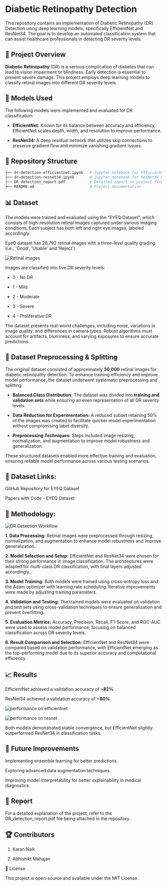 # Diabetic Retinopathy Detection

This repository contains an implementation of Diabetic Retinopathy (DR) Detection using deep learning models, specifically EfficientNet and ResNet34. The goal is to develop an automated classification system that can assist healthcare professionals in detecting DR severity levels.

## 📌 Project Overview

**Diabetic Retinopathy** (DR) is a serious complication of diabetes that can lead to vision impairment or blindness. Early detection is essential to prevent severe damage. This project employs deep learning models to classify retinal images into different DR severity levels.

## 🚀 Models Used

The following models were implemented and evaluated for DR classification:

- **EfficientNet:** Known for its balance between accuracy and efficiency, EfficientNet scales depth, width, and resolution to improve performance.

- **ResNet34:** A deep residual network that utilizes skip connections to preserve gradient flow and minimize vanishing gradient issues.

## 📂 Repository Structure

```bash
├── dr-detection-efficientnet.ipynb   # Jupyter notebook for EfficientNet model
├── dr-detection-resnet34.ipynb       # Jupyter notebook for ResNet34 model
├── DR_detection_report.pdf           # Detailed report on project findings
├── README.md                         # Project documentation
```

## 📊 Dataset

The models were trained and evaluated using the "EYEQ Dataset", which consists of high-resolution retinal images captured under various imaging conditions. Each subject has both left and right eye images, labeled accordingly.

EyeQ dataset has 28,792 retinal images with a three-level quality grading (i.e., 'Good', 'Usable' and 'Reject').

![Retinal images](images/retinal_images.png)

Images are classified into five DR severity levels:

- 0 - No DR

- 1 - Mild

- 2 - Moderate

- 3 - Severe

- 4 - Proliferative DR

The dataset presents real-world challenges, including noise, variations in image quality, and differences in camera types. Robust algorithms must account for artifacts, blurriness, and varying exposures to ensure accurate predictions.

## 🔧 Dataset Preprocessing & Splitting

The original dataset consisted of approximately **30,000** retinal images for diabetic retinopathy detection. To enhance training efficiency and improve model performance, the dataset underwent systematic preprocessing and splitting:

- **Balanced Class Distribution:** The dataset was divided into **training and validation sets** while ensuring an even representation of all DR severity levels.

- **Data Reduction for Experimentation:** A reduced subset retaining 50% of the images was created to facilitate quicker model experimentation without compromising label diversity.

- **Preprocessing Techniques:** Steps included image resizing, normalization, and augmentation to improve model robustness and generalization.

These structured datasets enabled more effective training and evaluation, ensuring reliable model performance across various testing scenarios.

## 📌 Dataset Links:

GitHub Repository for EYEQ Dataset

Papers with Code - EYEQ Dataset

## 🔧 Methodology:

![DR Detection Workflow](images/methods.png)

**1. Data Processing:** Retinal images were preprocessed through resizing, normalization, and augmentation to enhance model robustness and improve generalization.

**2. Model Selection and Setup:** EfficientNet and ResNet34 were chosen for their strong performance in image classification. The architectures were adapted for multi-class DR classification, with final layers adjusted accordingly.

**3. Model Training:** Both models were trained using cross-entropy loss and the Adam optimizer with learning rate scheduling. Iterative improvements were made by adjusting training parameters.

**4. Validation and Testing:** The trained models were evaluated on validation and test sets using cross-validation techniques to ensure generalization and prevent overfitting.

**5. Evaluation Metrics:** Accuracy, Precision, Recall, F1-Score, and ROC-AUC were used to assess model performance, focusing on balanced classification across DR severity levels.

**6. Result Comparison and Selection:** EfficientNet and ResNet34 were compared based on validation performance, with EfficientNet emerging as the top-performing model due to its superior accuracy and computational efficiency.

## 📈 Results

EfficientNet achieved a validation accuracy of **~82%**.

ResNet34 achieved a validation accuracy of **~80%**.

![performance on efficientnet](images/efficientnet.png)

![performance on resnet](images/esnet34.png)

Both models demonstrated stable convergence, but EfficientNet slightly outperformed ResNet34 in classification tasks.

## 📌 Future Improvements

Implementing ensemble learning for better predictions.

Exploring advanced data augmentation techniques.

Improving model interpretability for better explainability in medical diagnostics.

## 📝 Report

For a detailed explanation of the project, refer to the DR_detection_report.pdf file being attached in the repository.

## 🏆 Contributors

1. Karan Naik

2. Abhishikt Mahajan

🔗 License

This project is open-source and available under the MIT License.
